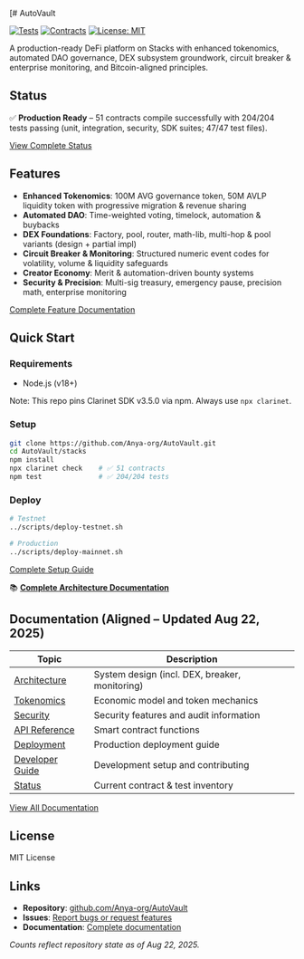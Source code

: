 [# AutoVault

[![Tests](https://img.shields.io/badge/Tests-204%2F204%20Passing-green)](https://github.com/Anya-org/AutoVault)
[![Contracts](https://img.shields.io/badge/Contracts-51%20Compiled-blue)](https://github.com/Anya-org/AutoVault)
[![License: MIT](https://img.shields.io/badge/License-MIT-yellow.svg)](https://opensource.org/licenses/MIT)

A production-ready DeFi platform on Stacks with enhanced tokenomics,
automated DAO governance, DEX subsystem groundwork, circuit breaker &
enterprise monitoring, and Bitcoin-aligned principles.

## Status

✅ **Production Ready** – 51 contracts compile successfully with
204/204 tests passing (unit, integration, security, SDK suites; 47/47 test files).

[View Complete Status](./documentation/STATUS.md)

## Features

- **Enhanced Tokenomics**: 100M AVG governance token, 50M AVLP liquidity token with progressive migration & revenue sharing
- **Automated DAO**: Time-weighted voting, timelock, automation & buybacks
- **DEX Foundations**: Factory, pool, router, math-lib, multi-hop & pool variants (design + partial impl)
- **Circuit Breaker & Monitoring**: Structured numeric event codes for volatility, volume & liquidity safeguards
- **Creator Economy**: Merit & automation-driven bounty systems
- **Security & Precision**: Multi-sig treasury, emergency pause, precision math, enterprise monitoring

[Complete Feature Documentation](./documentation/)

## Quick Start

### Requirements

- Node.js (v18+)
  
Note: This repo pins Clarinet SDK v3.5.0 via npm. Always use `npx clarinet`.

### Setup

```bash
git clone https://github.com/Anya-org/AutoVault.git
cd AutoVault/stacks
npm install
npx clarinet check    # ✅ 51 contracts
npm test              # ✅ 204/204 tests
```

### Deploy

```bash
# Testnet
../scripts/deploy-testnet.sh

# Production  
../scripts/deploy-mainnet.sh
```

[Complete Setup Guide](./documentation/DEVELOPER_GUIDE.md)

📚 **[Complete Architecture Documentation](./documentation/)**

## Documentation (Aligned – Updated Aug 22, 2025)

| Topic | Description |
|-------|-------------|
| [Architecture](./documentation/ARCHITECTURE.md) | System design (incl. DEX, breaker, monitoring) |
| [Tokenomics](./documentation/TOKENOMICS.md) | Economic model and token mechanics |
| [Security](./documentation/SECURITY.md) | Security features and audit information |
| [API Reference](./documentation/API_REFERENCE.md) | Smart contract functions |
| [Deployment](./documentation/DEPLOYMENT.md) | Production deployment guide |
| [Developer Guide](./documentation/DEVELOPER_GUIDE.md) | Development setup and contributing |
| [Status](./documentation/STATUS.md) | Current contract & test inventory |

[View All Documentation](./documentation/)

## License

MIT License

## Links

- **Repository**: [github.com/Anya-org/AutoVault](https://github.com/Anya-org/AutoVault)
- **Issues**: [Report bugs or request features](https://github.com/Anya-org/AutoVault/issues)
- **Documentation**: [Complete documentation](./documentation/)

*Counts reflect repository state as of Aug 22, 2025.*
